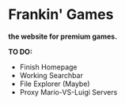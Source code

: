 # Frankin' Games
**the website for premium games.**

**TO DO:**
- Finish Homepage
- Working Searchbar
- File Explorer (Maybe)
- Proxy Mario-VS-Luigi Servers
